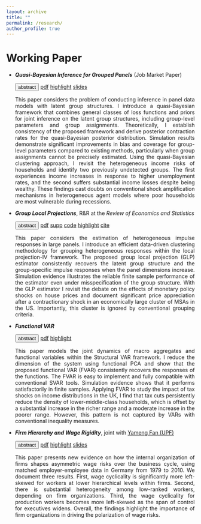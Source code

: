 ```yaml
---
layout: archive
title: ""
permalink: /research/
author_profile: true
---
```


<!-- You can also find my articles on <u><a href="{{author.googlescholar}}">my Google Scholar profile</a>.</u> -->

Working Paper
======

- ***Quasi-Bayesian Inference for Grouped Panels*** (Job Market Paper)

  <!-- (Draft coming soon!)  -->
  <div class="collapsible">
  <button class="button-4 collapsible-btn">abstract</button> 
  <a class="button-4" href="../files/qbc.pdf">pdf</a> 
  <a class="button-4" href="/research/qbc">highlight</a>
  <a class="button-4" href="../files/qbc_slides.pdf">slides</a> 
  <!--  -->
  <!-- 
  <a class="button-4" href="../files/ghd_supp.pdf">supp</a> 
  <a class="button-4" href="https://github.com/Jiaming-Huang/QBClustering">code</a> 
  <a class="button-4" href="../files/ghd.bib">cite</a> -->
  <div class="collapsible-content" style="max-height: 100%">
  <p style='text-align: justify;'> 
    This paper considers the problem of conducting inference in panel data models with latent group structures.
    <!-- % core message of paper -->
    I introduce a quasi-Bayesian framework that combines general classes of loss functions and priors for joint inference on the latent group structures, including group-level parameters and group assignments.
    <!-- % theory -->
    Theoretically, I establish consistency of the proposed framework and derive posterior contraction rates for the quasi-Bayesian posterior distribution.
    <!-- % simulation -->
    Simulation results demonstrate significant improvements in bias and coverage for group-level parameters compared to existing methods, particularly when group assignments cannot be precisely estimated.
    <!-- % application -->
    Using the quasi-Bayesian clustering approach, I revisit the heterogeneous income risks of households and identify two previously undetected groups. The first experiences income increases in response to higher unemployment rates, and the second suffers substantial income losses despite being wealthy. These findings cast doubts on conventional shock amplification mechanisms in heterogeneous agent models where poor households are most vulnerable during recessions.
  </p>
  </div>
  </div>

- ***Group Local Projections***, R&R at the *Review of Economics and Statistics*
  
  <div class="collapsible">
  <button class="button-4 collapsible-btn">abstract</button> 
  <a class="button-4" href="../files/glp.pdf">pdf</a> 
  <a class="button-4" href="../files/glp_supp.pdf">supp</a> 
  <a class="button-4" href="https://github.com/Jiaming-Huang/GLP">code</a> 
  <a class="button-4" href="/research/glp">highlight</a>
  <a class="button-4" href="../files/glp.bib">cite</a>
  <div class="collapsible-content">
  <p style='text-align: justify;'> 
    <!-- % 1 sentence on the problem description  -->
    This paper considers the estimation of heterogeneous impulse responses in large panels.
    <!-- % core message of paper   -->
    I introduce an efficient data-driven clustering methodology for grouping heterogeneous responses within the local projection-IV framework. The proposed group local projection (GLP) estimator consistently recovers the latent group structure and the group-specific impulse responses when the panel dimensions increase. 
    <!-- % theory & sim  -->
    Simulation evidence illustrates the reliable finite sample performance of the estimator even under misspecification of the group structure. 
    <!-- % Empirics   -->
    With the GLP estimator I revisit the debate on the effects of monetary policy shocks on house prices and document significant price appreciation after a contractionary shock in an economically large cluster of MSAs in the US. Importantly, this cluster is ignored by conventional grouping criteria. 
  </p>
  </div>

- ***Functional VAR***

  <div class="collapsible">
  <button class="button-4 collapsible-btn">abstract</button> 
  <a class="button-4" href="../files/fvar.pdf">pdf</a> 
  <a class="button-4" href="/research/fvar">highlight</a>
  <!-- <a class="button-4" href="../files/fvar_slides.pdf">slides</a>  -->
  <!-- 
  <a class="button-4" href="../files/fvar_supp.pdf">supp</a> 
  <a class="button-4" href="https://github.com/Jiaming-Huang/fvar">code</a> 
  <a class="button-4" href="../files/fvar.bib">cite</a> -->
  <div class="collapsible-content">
  <p style='text-align: justify;'> 
    <!-- % 1 sentence on the problem description  -->
    This paper models the joint dynamics of macro aggregates and functional variables within the Structural VAR framework.
    I reduce the dimension of the system using functional PCA and show that the proposed functional VAR (FVAR) consistently recovers the responses of the functions.
    The FVAR is easy to implement and fully compatible with conventional SVAR tools. 
    Simulation evidence shows that it performs satisfactorily in finite samples. 
    <!-- % Empirics -->
    Applying FVAR to study the impact of tax shocks on income distributions in the UK, I find that tax cuts persistently reduce the density of lower-middle-class households, which is offset by a substantial increase in the richer range and a moderate increase in the poorer range. However, this pattern is not captured by VARs with conventional inequality measures.
  </p>
  </div>

- ***Firm Hierarchy and Wage Rigidity***, joint with <a href="https://www.yamengfan.com">Yameng Fan (UPF)</a>  

  <div class="collapsible">
  <button class="button-4 collapsible-btn">abstract</button> 
  <a class="button-4" href="../files/wr.pdf">pdf</a> 
  <a class="button-4" href="/research/wr">highlight</a>
  <a class="button-4" href="../files/wr_slides.pdf">slides</a> 
  <!-- <a class="button-4" href="../files/rigidity_supp.pdf">supp</a> 
  <a class="button-4" href="https://github.com/Jiaming-Huang/rigidity">code</a> 
  <a class="button-4" href="../files/rigidity.bib">cite</a> -->
  <!-- (Draft coming soon!) -->
  <div class="collapsible-content">
  <p style='text-align: justify;'> 
    This paper presents new evidence on how the internal organization of firms shapes asymmetric wage risks over the business cycle, using matched employer-employee data in Germany from 1979 to 2010.
    <!-- % Empirics   -->
    We document three results.
    First, wage cyclicality is significantly more left-skewed for workers at lower hierarchical levels within firms. 
    Second, there is substantial heterogeneity among low-ranked workers, depending on firm organizations. 
    Third, the wage cyclicality for production workers becomes more left-skewed as the span of control for executives widens. 
    <!-- % implications  -->
    Overall, the findings highlight the importance of firm organizations in driving the polarization of wage risks.
  </p>
  </div>

